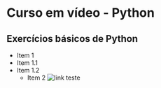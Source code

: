 # Curso em vídeo - Python
## Exercícios básicos de Python 
* Item 1
* Item 1.1
* Item 1.2
  * Item 2
 ![link teste](https://youtu.be/UbJLOn1PAKw)
